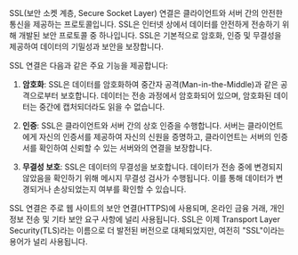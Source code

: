 SSL(보안 소켓 계층, Secure Socket Layer) 연결은 클라이언트와 서버 간의 안전한 통신을 제공하는 프로토콜입니다. SSL은 인터넷 상에서 데이터를 안전하게 전송하기 위해 개발된 보안 프로토콜 중 하나입니다. SSL은 기본적으로 암호화, 인증 및 무결성을 제공하여 데이터의 기밀성과 보안을 보장합니다.

SSL 연결은 다음과 같은 주요 기능을 제공합니다:

1. **암호화**: SSL은 데이터를 암호화하여 중간자 공격(Man-in-the-Middle)과 같은 공격으로부터 보호합니다. 데이터는 전송 과정에서 암호화되어 있으며, 암호화된 데이터는 중간에 캡처되더라도 읽을 수 없습니다.
    
2. **인증**: SSL은 클라이언트와 서버 간의 상호 인증을 수행합니다. 서버는 클라이언트에게 자신의 인증서를 제공하여 자신의 신원을 증명하고, 클라이언트는 서버의 인증서를 확인하여 신뢰할 수 있는 서버와의 연결을 보장합니다.
    
3. **무결성 보호**: SSL은 데이터의 무결성을 보호합니다. 데이터가 전송 중에 변경되지 않았음을 확인하기 위해 메시지 무결성 검사가 수행됩니다. 이를 통해 데이터가 변경되거나 손상되었는지 여부를 확인할 수 있습니다.
    

SSL 연결은 주로 웹 사이트의 보안 연결(HTTPS)에 사용되며, 온라인 금융 거래, 개인 정보 전송 및 기타 보안 요구 사항에 널리 사용됩니다. SSL은 이제 Transport Layer Security(TLS)라는 이름으로 더 발전된 버전으로 대체되었지만, 여전히 "SSL"이라는 용어가 널리 사용됩니다.